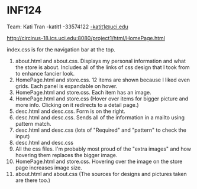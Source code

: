 # INF124

Team:
Kati Tran
-katit1
-33574122
-katit1@uci.edu

http://circinus-18.ics.uci.edu:8080/project1/html/HomePage.html

index.css is for the navigation bar at the top.
1. about.html and about.css. Displays my personal information and what the store is about. Includes all of the
	links of css design that I took from to enhance fancier look.
2. HomePage.html and store.css. 12 items are shown because I liked even grids. Each panel is expandable on hover.	
3. HomePage.html and store.css. Each item has an image.
4. HomePage.html and store.css (Hover over items for bigger picture and more info. Clicking on it redirects to a detail page.)
5. desc.html and desc.css. Form is on the right.
6. desc.html and desc.css. Sends all of the information in a mailto using pattern match.
7. desc.html and desc.css (lots of "Required" and "pattern" to check the input)
8. desc.html and desc.css
9. All the css files. I'm probably most proud of the "extra images" and how hovering them replaces the bigger image.
10. HomePage.html and store.css. Hovering over the image on the store page increases image size.
11. about.html and about.css (The sources for designs and pictures taken are there too.)